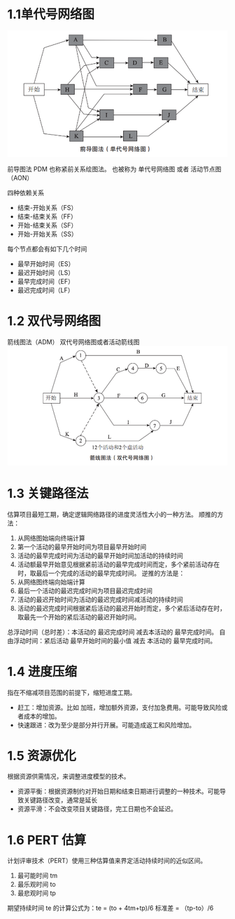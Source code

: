 # 1.1单代号网络图

![](<./image/前导图法.png>)

前导图法 PDM 也称紧前关系绘图法。
也被称为 单代号网络图 或者 活动节点图（AON）

四种依赖关系
- 结束-开始关系（FS）
- 结束-结束关系（FF）
- 开始-结束关系（SF）
- 开始-开始关系（SS）

每个节点都会有如下几个时间
- 最早开始时间（ES）
- 最迟开始时间（LS）
- 最早完成时间（EF）
- 最迟完成时间（LF）

# 1.2 双代号网络图

箭线图法（ADM）
双代号网络图或者活动箭线图
![](<./image/箭线图法.png>)

# 1.3 关键路径法
估算项目最短工期，确定逻辑网络路径的进度灵活性大小的一种方法。
顺推的方法：
1. 从网络图始端向终端计算
2. 第一个活动的最早开始时间为项目最早开始时间
3. 活动的最早完成时间为活动的最早开始时间加活动的持续时间
4. 活动额最早开始意见根据紧前活动的最早完成时间而定，多个紧前活动存在时，取最后一个完成的活动的最早完成时间。
逆推的方法是：
1. 从网络图终端向始端计算
2. 最后一个活动的最迟完成时间为项目最迟完成时间
3. 活动的最迟开始时间为活动的最迟完成时间减活动的持续时间
4. 活动的最迟完成时间根据紧后活动的最迟开始时而定，多个紧后活动存在时，取最先一个开始的紧后活动的最迟开始时间。

总浮动时间（总时差）：本活动的 最迟完成时间 减去本活动的 最早完成时间。
自由浮动时间：紧后活动 最早开始时间的最小值 减去 本活动的 最早完成时间。

# 1.4 进度压缩
指在不缩减项目范围的前提下，缩短进度工期。
- 赶工：增加资源。比如 加班，增加额外资源，支付加急费用。可能导致风险或者成本的增加。
- 快速跟进：改为至少是部分并行开展。可能造成返工和风险增加。

# 1.5 资源优化
根据资源供需情况，来调整进度模型的技术。
- 资源平衡：根据资源制约对开始日期和结束日期进行调整的一种技术。可能导致关键路径改变，通常是延长
- 资源平滑：不会改变项目关键路径，完工日期也不会延迟。

# 1.6 PERT 估算
计划评审技术（PERT）使用三种估算值来界定活动持续时间的近似区间。
1. 最可能时间 tm
2. 最乐观时间 to
3. 最悲观时间 tp

期望持续时间 te 的计算公式为：te = (to + 4tm+tp)/6
标准差  = （tp-to）/6